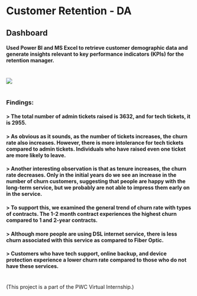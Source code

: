 # Customer Retention - DA

## Dashboard
#### Used Power BI and MS Excel to retrieve customer demographic data and generate insights relevant to key performance indicators (KPIs) for the retention manager.
# 

![](https://imgur.com/ehkK8kd.png)
#
### Findings:
#### > The total number of admin tickets raised is 3632, and for tech tickets, it is 2955.
#### > As obvious as it sounds, as the number of tickets increases, the churn rate also increases. However, there is more intolerance for tech tickets compared to admin tickets. Individuals who have raised even one ticket are more likely to leave.
#### > Another interesting observation is that as tenure increases, the churn rate decreases. Only in the initial years do we see an increase in the number of churn customers, suggesting that people are happy with the long-term service, but we probably are not able to impress them early on in the service.
#### > To support this, we examined the general trend of churn rate with types of contracts. The 1-2 month contract experiences the highest churn compared to 1 and 2-year contracts.
#### > Although more people are using DSL internet service, there is less churn associated with this service as compared to Fiber Optic.
#### > Customers who have tech support, online backup, and device protection experience a lower churn rate compared to those who do not have these services.
#
#
#
#
#
(This project is a part of the PWC Virtual Internship.)
